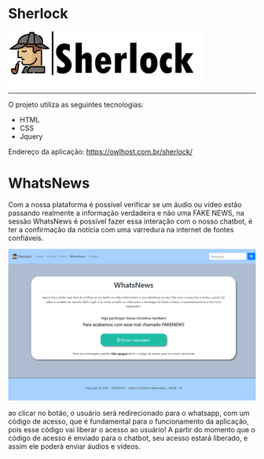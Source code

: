 # Sherlock

<img width="400" src="imagens/apresentacao/logo-projeto.png" img/>
<hr/>
O projeto utiliza as seguintes tecnologias:
<ul>
  <li>HTML</li>
  <li>CSS</li>
  <li>Jquery</li>
</ul>

Endereço da aplicação:
https://owlhost.com.br/sherlock/

# WhatsNews
Com a nossa plataforma é possível verificar se um áudio ou vídeo estão passando realmente a informação
verdadeira e não uma FAKE NEWS, na sessão WhatsNews é possível fazer essa interação com o nosso chatbot, 
é ter a confirmação da notícia com uma varredura na internet de fontes confiáveis.

<img src="imagens/apresentacao/whatsNews.png" img/>

ao clicar no botão, o usuário será redirecionado para o whatsapp, com um código de acesso, que é fundamental 
para o funcionamento da aplicação, pois esse código vai liberar o acesso ao usuário! 
A partir do momento que o código de acesso é enviado para o chatbot, seu acesso estará liberado, e assim ele
poderá enviar áudios e vídeos.

